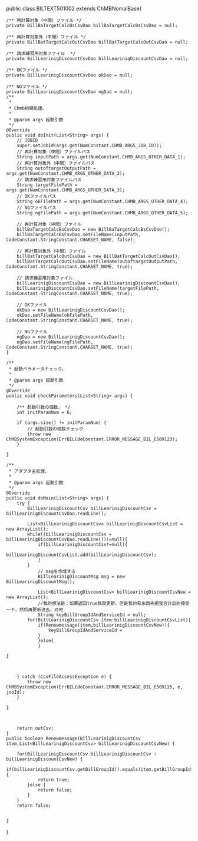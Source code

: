 

public class BILTEXT501002 extends ChMBNomalBase{

	/** 再計算対象（中間）ファイル */
	private BillBaTargetCalcBsCsvDao billBaTargetCalcBsCsvDao = null;

	/** 再計算対象外（中間）ファイル */
	private BillBatTargetCalcOutCsvDao billBatTargetCalcOutCsvDao = null;

	/** 請求練習用対象ファイル  */
	private BillLearinigDiscountCsvDao billLearinigDiscountCsvDao = null;

	/** OKファイル */
	private BillLearinigDiscountCsvDao okDao = null;

	/** NGファイル */
	private BillLearinigDiscountCsvDao ngDao = null;
	/**
	 * 
	 * Chmb初期処理。
	 * 
	 * @param args 起動引数
	 */
	@Override
	public void doInit(List<String> args) {
		// JOBID
		super.setJobId(args.get(NumConstant.CHMB_ARGS_JOB_ID));
		// 再計算対象（中間）ファイルパス
		String inputPath = args.get(NumConstant.CHMB_ARGS_OTHER_DATA_1);
		// 再計算対象外（中間）ファイルパス
		String outoftargetOutputPath = args.get(NumConstant.CHMB_ARGS_OTHER_DATA_2);
		// 請求練習用対象ファイルパス
		String targetFilePath = args.get(NumConstant.CHMB_ARGS_OTHER_DATA_3);
		// OKファイルパス
		String okFilePath = args.get(NumConstant.CHMB_ARGS_OTHER_DATA_4);
		// NGファイルパス
		String ngFilePath = args.get(NumConstant.CHMB_ARGS_OTHER_DATA_5);

		// 再計算対象（中間）ファイル
		billBaTargetCalcBsCsvDao = new BillBaTargetCalcBsCsvDao();
		billBaTargetCalcBsCsvDao.setFileName(inputPath, CodeConstant.StringConstant.CHARSET_NAME, false);

		// 再計算対象外（中間）ファイル
		billBatTargetCalcOutCsvDao = new BillBatTargetCalcOutCsvDao();
		billBatTargetCalcOutCsvDao.setFileName(outoftargetOutputPath, CodeConstant.StringConstant.CHARSET_NAME, true);

		// 請求練習用対象ファイル
		billLearinigDiscountCsvDao = new BillLearinigDiscountCsvDao();
		billLearinigDiscountCsvDao.setFileName(targetFilePath, CodeConstant.StringConstant.CHARSET_NAME, true);

		// OKファイル
		okDao = new BillLearinigDiscountCsvDao();
		okDao.setFileName(okFilePath, CodeConstant.StringConstant.CHARSET_NAME, true);

		// NGファイル
		ngDao = new BillLearinigDiscountCsvDao();
		ngDao.setFileName(ngFilePath, CodeConstant.StringConstant.CHARSET_NAME, true);
	}

	/**
	 * 起動パラメータチェック。
	 * 
	 * @param args 起動引数
	 */
	@Override
	public void checkParameters(List<String> args) {
		
		/** 起動引数の個数。 */
		int initParamNum = 6;

		if (args.size() != initParamNum) {
			// 起動引数の個数チェック
			throw new ChMBSystemException(ErrBILCdeConstant.ERROR_MESSAGE_BIL_E509123);
		}
		
	}

	/**
	 * アダプタ主処理。
	 * 
	 * @param args 起動引数
	 */
	@Override
	public void doMain(List<String> args) {
		try {
			BillLearinigDiscountCsv billLearinigDiscountCsv = billLearinigDiscountCsvDao.readLine();
			
			List<BillLearinigDiscountCsv> billLearinigDiscountCsvList = new ArrayList();
			while((billLearinigDiscountCsv = billLearinigDiscountCsvDao.readLine())!=null){
				if(billLearinigDiscountCsv!=null){
					billLearinigDiscountCsvList.add(billLearinigDiscountCsv);
				}
			}
				// msgを作成する
				BillLearinigDiscountMsg msg = new BillLearinigDiscountMsg();
				
				List<BillLearinigDiscountCsv> billLearinigDiscountCsvNew = new ArrayList();
				//我的想法是：如果返回true我就更新，但是我的有东西先把我合计后的接受一下，然后再更新进去，对吧
	   			String keyBillGroupIdAndServiceId = null;
			for(BillLearinigDiscountCsv item:billLearinigDiscountCsvList){
				if(Renewmessage(item,billLearinigDiscountCsvNew)){
					keyBillGroupIdAndServiceId = 
				}
				}else{
				}
	
	}

			
			
		} catch (CsvFileAccessException e) {
			throw new ChMBSystemException(ErrBILCdeConstant.ERROR_MESSAGE_BIL_E509125, e, jobId);
		}
		
	}


		
		return outCsv;
	}
	public boolean Renewmessage(BillLearinigDiscountCsv item,List<BillLearinigDiscountCsv> billLearinigDiscountCsvNew) {
	
		for(BillLearinigDiscountCsv billLearinigDiscountCsv : billLearinigDiscountCsvNew) {
			if(billLearinigDiscountCsv.getBillGroupId().equals(item.getBillGroupId())&&billLearinigDiscountCsv.getServiceId().equals(item.getServiceId())) {
				return true;
			}else {
				return false;
			}
		}
		return false;
	

	}
}
	
	
	
